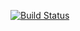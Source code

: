 [![Build Status](https://travis-ci.org/fishlove/fishlove.github.io.svg?branch=source)](https://travis-ci.org/fishlove/fishlove.github.io)